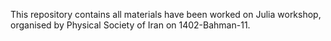 This repository contains all materials have been worked on Julia workshop, organised by Physical Society of Iran on 1402-Bahman-11.

